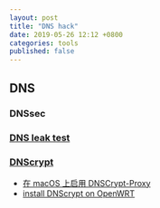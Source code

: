 ```yaml
---
layout: post
title: "DNS hack"
date: 2019-05-26 12:12 +0800
categories: tools
published: false
---
```


## DNS


### DNSsec

### [DNS leak test](https://www.dnsleaktest.com/)
### [DNScrypt](https://dnscrypt.info/)
- [在 macOS 上启用 DNSCrypt-Proxy](https://www.v2ex.com/t/445199)
- [install DNScrypt on OpenWRT](https://github.com/jedisct1/dnscrypt-proxy/wiki/Installation-on-OpenWRT)